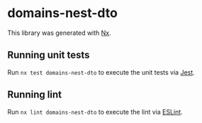 # domains-nest-dto

This library was generated with [Nx](https://nx.dev).

## Running unit tests

Run `nx test domains-nest-dto` to execute the unit tests via [Jest](https://jestjs.io).

## Running lint

Run `nx lint domains-nest-dto` to execute the lint via [ESLint](https://eslint.org/).

